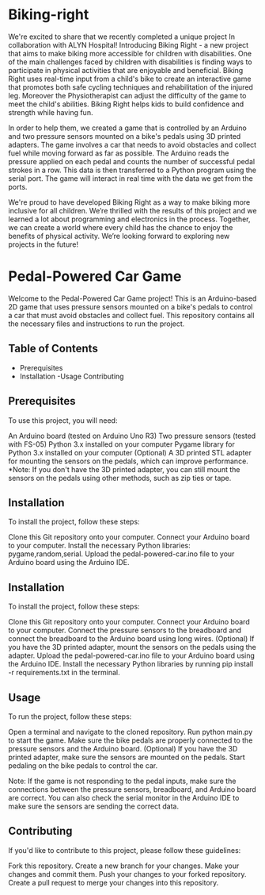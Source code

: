 # Biking-right
We're excited to share that we recently completed a unique project In collaboration with ALYN Hospital! Introducing Biking Right - a new project that aims to make biking more accessible for children with disabilities. One of the main challenges faced by children with disabilities is finding ways to participate in physical activities that are enjoyable and beneficial. Biking Right uses real-time input from a child's bike to create an interactive game that promotes both safe cycling techniques and rehabilitation of the injured leg. Moreover the Physiotherapist can adjust the difficulty of the game to meet the child's abilities. Biking Right helps kids to build confidence and strength while having fun.

In order to help them, we created a game that is controlled by an Arduino and two pressure sensors mounted on a bike's pedals using 3D printed adapters. The game involves a car that needs to avoid obstacles and collect fuel while moving forward as far as possible. The Arduino reads the pressure applied on each pedal and counts the number of successful pedal strokes in a row. This data is then transferred to a Python program using the serial port. The game will interact in real time with the data we get from the ports. 

We're proud to have developed Biking Right as a way to make biking more inclusive for all children. We’re thrilled with the results of this project and we learned a lot about programming and electronics in the process. Together, we can create a world where every child has the chance to enjoy the benefits of physical activity. We’re looking forward to exploring new projects in the future!

# Pedal-Powered Car Game
Welcome to the Pedal-Powered Car Game project! This is an Arduino-based 2D game that uses pressure sensors mounted on a bike's pedals to control a car that must avoid obstacles and collect fuel. This repository contains all the necessary files and instructions to run the project.

## Table of Contents
 - Prerequisites
- Installation
-Usage
Contributing


## Prerequisites
To use this project, you will need:

An Arduino board (tested on Arduino Uno R3)
Two pressure sensors (tested with FS-05)
Python 3.x installed on your computer
Pygame library for Python 3.x installed on your computer
(Optional) A 3D printed STL adapter for mounting the sensors on the pedals, which can improve performance.
*Note: If you don't have the 3D printed adapter, you can still mount the sensors on the pedals using other methods, such as zip ties or tape.

## Installation
To install the project, follow these steps:

Clone this Git repository onto your computer.
Connect your Arduino board to your computer.
Install the necessary Python libraries: pygame,random,serial.
Upload the pedal-powered-car.ino file to your Arduino board using the Arduino IDE.


## Installation
To install the project, follow these steps:

Clone this Git repository onto your computer.
Connect your Arduino board to your computer.
Connect the pressure sensors to the breadboard and connect the breadboard to the Arduino board using long wires.
(Optional) If you have the 3D printed adapter, mount the sensors on the pedals using the adapter.
Upload the pedal-powered-car.ino file to your Arduino board using the Arduino IDE.
Install the necessary Python libraries by running pip install -r requirements.txt in the terminal.

## Usage
To run the project, follow these steps:

Open a terminal and navigate to the cloned repository.
Run python main.py to start the game.
Make sure the bike pedals are properly connected to the pressure sensors and the Arduino board.
(Optional) If you have the 3D printed adapter, make sure the sensors are mounted on the pedals.
Start pedaling on the bike pedals to control the car.

Note: If the game is not responding to the pedal inputs, make sure the connections between the pressure sensors, breadboard, and Arduino board are correct. You can also check the serial monitor in the Arduino IDE to make sure the sensors are sending the correct data.

## Contributing
If you'd like to contribute to this project, please follow these guidelines:

Fork this repository.
Create a new branch for your changes.
Make your changes and commit them.
Push your changes to your forked repository.
Create a pull request to merge your changes into this repository.
